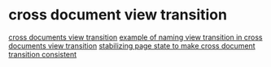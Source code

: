 # cross document view transition

[cross documents view transition](./2025-09-12_cross-documents-view-transition.md)
[example of naming view transition in cross documents view transition](./2025-09-12_example-of-naming-view-transition-in-cross-documents-view-transition.md)
[stabilizing page state to make cross document transition consistent](./2025-09-12_stabilizing-page-state-to-make-cross-document-transition-consistent.md)

